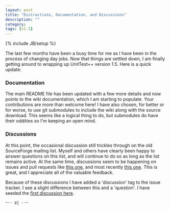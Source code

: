 ```yaml
---
layout: post
title: "Distractions, Documentation, and Discussions"
description: ""
category: 
tags: [v1.5]
---
```

{% include JB/setup %}

The last few months have been a busy time for me as I have been in the process of changing day jobs. Now that things are settled down, I am finally getting around to wrapping up UnitTest++ version 1.5. Here is a quick update:

### Documentation

The main README file has been updated with a few more details and now points to the wiki documentation, which I am starting to populate. Your contributions are more than welcome here! I have also chosen, for better or for worse, to use git submodules to include the wiki along with the source download. This seems like a logical thing to do, but submodules do have their oddities so I'm keeping an open mind.

### Discussions

At this point, the occasional discussion still trickles through on the old SourceForge mailing list. Myself and others have clearly been happy to answer questions on this list, and will continue to do so as long as the list remains active. At the same time, discussions seem to be happening on issues and pull requests like [this one](https://github.com/unittest-cpp/unittest-cpp/pull/31), and most recently [this one](https://github.com/unittest-cpp/unittest-cpp/pull/40). This is great, and I appreciate all of the valuable feedback.

Because of these discussions I have added a 'discussion' tag to the issue tracker. I see a slight difference between this and a 'question'. I have seeded the [first discussion here](https://github.com/unittest-cpp/unittest-cpp/issues/42).

`~-- pj --~`